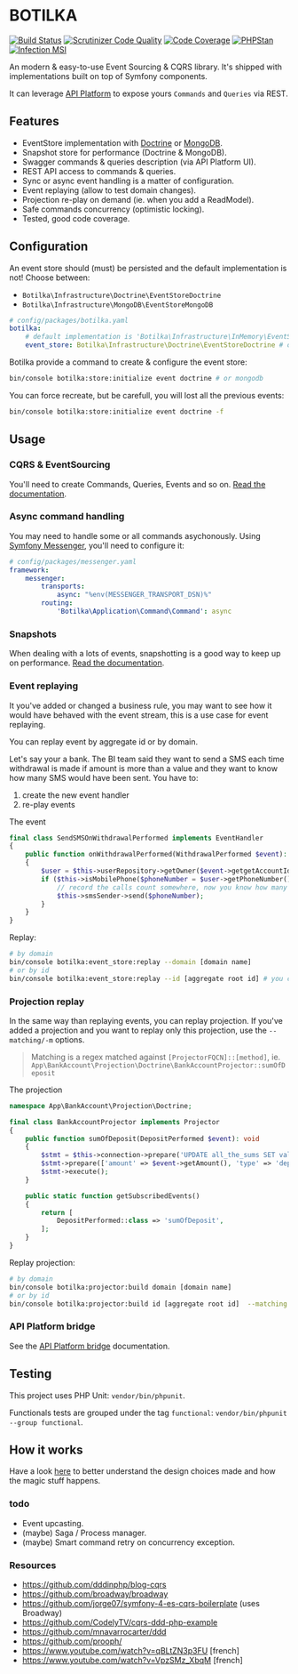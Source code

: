 # BOTILKA

[![Build Status](https://travis-ci.org/botilka/botilka.svg?branch=master)](https://travis-ci.org/botilka/botilka)
[![Scrutinizer Code Quality](https://scrutinizer-ci.com/g/botilka/botilka/badges/quality-score.png?b=master)](https://scrutinizer-ci.com/g/botilka/botilka/?branch=master)
[![Code Coverage](https://scrutinizer-ci.com/g/botilka/botilka/badges/coverage.png?b=master)](https://scrutinizer-ci.com/g/botilka/botilka/?branch=master)
[![PHPStan](https://img.shields.io/badge/PHPStan-enabled-brightgreen.svg?style=flat)](https://github.com/phpstan/phpstan)
[![Infection MSI](https://badge.stryker-mutator.io/github.com/botilka/botilka/master})](https://infection.github.io)

An modern & easy-to-use Event Sourcing & CQRS library. It's shipped with implementations built on top of Symfony components.

It can leverage [API Platform](https://api-platform.com) to expose yours `Commands` and `Queries` via REST.

## Features

- EventStore implementation with [Doctrine](https://www.doctrine-project.org/) or [MongoDB](https://www.mongodb.com).
- Snapshot store for performance (Doctrine & MongoDB).
- Swagger commands & queries description (via API Platform UI).
- REST API access to commands & queries.
- Sync or async event handling is a matter of configuration.
- Event replaying (allow to test domain changes).
- Projection re-play on demand (ie. when you add a ReadModel).
- Safe commands concurrency (optimistic locking).
- Tested, good code coverage.

## Configuration

An event store should (must) be persisted and the default implementation is not! Choose between:
 - `Botilka\Infrastructure\Doctrine\EventStoreDoctrine`
 - `Botilka\Infrastructure\MongoDB\EventStoreMongoDB`
 
```yaml
# config/packages/botilka.yaml
botilka:
    # default implementation is 'Botilka\Infrastructure\InMemory\EventStoreInMemory', not persisted!!
    event_store: Botilka\Infrastructure\Doctrine\EventStoreDoctrine # or 'Botilka\Infrastructure\MongoDB\EventStoreMongoDB'
```

Botilka provide a command to create & configure the event store:

```sh
bin/console botilka:store:initialize event doctrine # or mongodb
```
You can force recreate, but be carefull, you will lost all the previous events:
```sh
bin/console botilka:store:initialize event doctrine -f
```

## Usage

### CQRS & EventSourcing

You'll need to create Commands, Queries, Events and so on. [Read the documentation](/documentation/cqrs.md).

### Async command handling

You may need to handle some or all commands asychonously. Using [Symfony Messenger](https://symfony.com/doc/current/messenger.html#transports-async-queued-messages), you'll need to configure it:

```yml
# config/packages/messenger.yaml
framework:
    messenger:
        transports:
            async: "%env(MESSENGER_TRANSPORT_DSN)%"
        routing:
            'Botilka\Application\Command\Command': async
```

### Snapshots

When dealing with a lots of events, snapshotting is a good way to keep up on performance.
[Read the documentation](/documentation/snapshot.md).

### Event replaying

It you've added or changed a business rule, you may want to see how it would have behaved with the event stream,
this is a use case for event replaying.

You can replay event by aggregate id or by domain.

Let's say your a bank. The BI team said they want to send a SMS each time withdrawal is made if amount is
more than a value and they want to know how many SMS would have been sent.
You have to:
1. create the new event handler
2. re-play events

The event
```php
final class SendSMSOnWithdrawalPerformed implements EventHandler
{
    public function onWithdrawalPerformed(WithdrawalPerformed $event): void
    {
        $user = $this->userRepository->getOwner($event->getgetAccountId());
        if ($this->isMobilePhone($phoneNumber = $user->getPhoneNumber()) && $event->getAmount() > self::ALERT_AMOUNT) {
            // record the calls count somewhere, now you know how many SMS would have been sent
            $this->smsSender->send($phoneNumber);
        }
    }
}
```

Replay:
```bash
# by domain
bin/console botilka:event_store:replay --domain [domain name]
# or by id
bin/console botilka:event_store:replay --id [aggregate root id] # you can limit the scope with --from/-f & --to/-t
```

### Projection replay

In the same way than replaying events, you can replay projection. If you've added a projection
and you want to replay only this projection, use the `--matching/-m` options.

> Matching is a regex matched against `[ProjectorFQCN]::[method]`,
> ie. `App\BankAccount\Projection\Doctrine\BankAccountProjector::sumOfDeposit`

The projection
```php
namespace App\BankAccount\Projection\Doctrine;

final class BankAccountProjector implements Projector
{
    public function sumOfDeposit(DepositPerformed $event): void
    {
        $stmt = $this->connection->prepare('UPDATE all_the_sums SET value = value + :amount WHERE type = :type');
        $stmt->prepare(['amount' => $event->getAmount(), 'type' => 'deposit']);
        $stmt->execute();
    }

    public static function getSubscribedEvents()
    {
        return [
            DepositPerformed::class => 'sumOfDeposit',
        ];
    }
}
```

Replay projection:
```bash
# by domain
bin/console botilka:projector:build domain [domain name]
# or by id
bin/console botilka:projector:build id [aggregate root id]  --matching sumOfDeposit # you can limit the scope with --from/-f & --to/-t
```


### API Platform bridge
See the [API Platform bridge](/documentation/api_platform_bridge.md) documentation.

## Testing

This project uses PHP Unit: `vendor/bin/phpunit`.

Functionals tests are grouped under the tag `functional`: `vendor/bin/phpunit --group functional`. 

## How it works

Have a look [here](/documentation/internals.md) to better understand the design choices made and how the magic stuff happens.

### todo

- Event upcasting.
- (maybe) Saga / Process manager.
- (maybe) Smart command retry on concurrency exception.


### Resources

- https://github.com/dddinphp/blog-cqrs
- https://github.com/broadway/broadway
- https://github.com/jorge07/symfony-4-es-cqrs-boilerplate (uses Broadway)
- https://github.com/CodelyTV/cqrs-ddd-php-example
- https://github.com/mnavarrocarter/ddd
- https://github.com/prooph/
- https://www.youtube.com/watch?v=qBLtZN3p3FU \[french\]
- https://www.youtube.com/watch?v=VpzSMz_XbqM \[french\]
